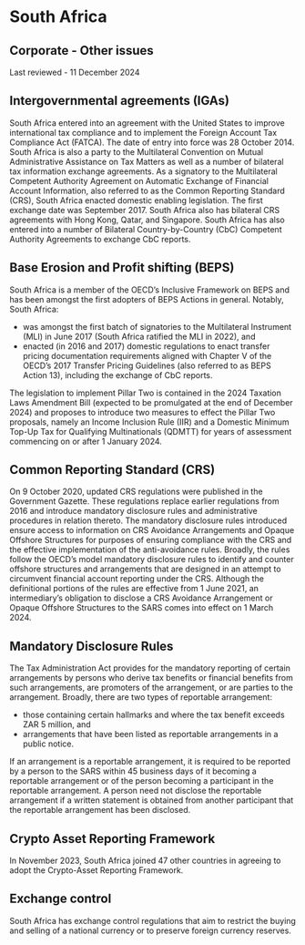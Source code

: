 # South Africa
## Corporate - Other issues
Last reviewed - 11 December 2024
## Intergovernmental agreements (IGAs)
South Africa entered into an agreement with the United States to improve international tax compliance and to implement the Foreign Account Tax Compliance Act (FATCA). The date of entry into force was 28 October 2014.
South Africa is also a party to the Multilateral Convention on Mutual Administrative Assistance on Tax Matters as well as a number of bilateral tax information exchange agreements. As a signatory to the Multilateral Competent Authority Agreement on Automatic Exchange of Financial Account Information, also referred to as the Common Reporting Standard (CRS), South Africa enacted domestic enabling legislation. The first exchange date was September 2017. South Africa also has bilateral CRS agreements with Hong Kong, Qatar, and Singapore.
South Africa has also entered into a number of Bilateral Country-by-Country (CbC) Competent Authority Agreements to exchange CbC reports.
## Base Erosion and Profit shifting (BEPS)
South Africa is a member of the OECD’s Inclusive Framework on BEPS and has been amongst the first adopters of BEPS Actions in general. Notably, South Africa:
  * was amongst the first batch of signatories to the Multilateral Instrument (MLI) in June 2017 (South Africa ratified the MLI in 2022), and
  * enacted (in 2016 and 2017) domestic regulations to enact transfer pricing documentation requirements aligned with Chapter V of the OECD’s 2017 Transfer Pricing Guidelines (also referred to as BEPS Action 13), including the exchange of CbC reports.


The legislation to implement Pillar Two is contained in the 2024 Taxation Laws Amendment Bill (expected to be promulgated at the end of December 2024) and proposes to introduce two measures to effect the Pillar Two proposals, namely an Income Inclusion Rule (IIR) and a Domestic Minimum Top-Up Tax for Qualifying Multinationals (QDMTT) for years of assessment commencing on or after 1 January 2024.
## Common Reporting Standard (CRS)
On 9 October 2020, updated CRS regulations were published in the Government Gazette. These regulations replace earlier regulations from 2016 and introduce mandatory disclosure rules and administrative procedures in relation thereto.
The mandatory disclosure rules introduced ensure access to information on CRS Avoidance Arrangements and Opaque Offshore Structures for purposes of ensuring compliance with the CRS and the effective implementation of the anti-avoidance rules.
Broadly, the rules follow the OECD’s model mandatory disclosure rules to identify and counter offshore structures and arrangements that are designed in an attempt to circumvent financial account reporting under the CRS.
Although the definitional portions of the rules are effective from 1 June 2021, an intermediary’s obligation to disclose a CRS Avoidance Arrangement or Opaque Offshore Structures to the SARS comes into effect on 1 March 2024.
## Mandatory Disclosure Rules
The Tax Administration Act provides for the mandatory reporting of certain arrangements by persons who derive tax benefits or financial benefits from such arrangements, are promoters of the arrangement, or are parties to the arrangement.
Broadly, there are two types of reportable arrangement:
  * those containing certain hallmarks and where the tax benefit exceeds ZAR 5 million, and
  * arrangements that have been listed as reportable arrangements in a public notice.


If an arrangement is a reportable arrangement, it is required to be reported by a person to the SARS within 45 business days of it becoming a reportable arrangement or of the person becoming a participant in the reportable arrangement. A person need not disclose the reportable arrangement if a written statement is obtained from another participant that the reportable arrangement has been disclosed.
## Crypto Asset Reporting Framework
In November 2023, South Africa joined 47 other countries in agreeing to adopt the Crypto-Asset Reporting Framework.
## Exchange control
South Africa has exchange control regulations that aim to restrict the buying and selling of a national currency or to preserve foreign currency reserves. 
